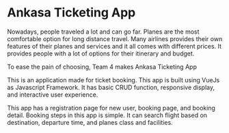 # Ankasa Ticketing App

Nowadays, people traveled a lot and can go far. Planes are the most comfortable option for long distance travel. Many airlines provides their own features of their planes and services and it all comes with different prices.  It provides people with a lot of options for their itinerary and budget.

To ease the pain of choosing, Team 4 makes Ankasa Ticketing App

This is an application made for ticket booking. This app is built using VueJs as Javascript Framework. It has basic CRUD function, responsive display, and interactive user experience. 

This app has a registration page for new user, booking page, and booking detail. Booking steps in this app is simple. It can search flight based on destination, departure time, and planes class and facilities.



